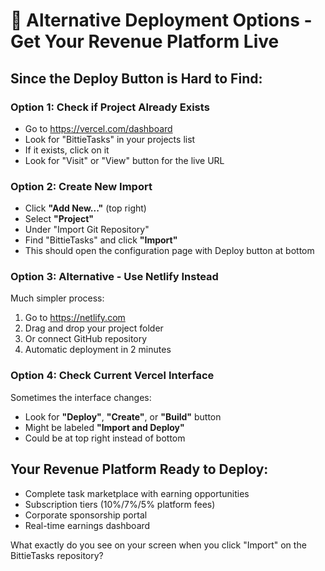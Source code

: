 # 🚀 Alternative Deployment Options - Get Your Revenue Platform Live

## Since the Deploy Button is Hard to Find:

### Option 1: Check if Project Already Exists
- Go to https://vercel.com/dashboard
- Look for "BittieTasks" in your projects list
- If it exists, click on it
- Look for "Visit" or "View" button for the live URL

### Option 2: Create New Import
- Click **"Add New..."** (top right)
- Select **"Project"**
- Under "Import Git Repository"
- Find "BittieTasks" and click **"Import"**
- This should open the configuration page with Deploy button at bottom

### Option 3: Alternative - Use Netlify Instead
Much simpler process:
1. Go to https://netlify.com
2. Drag and drop your project folder
3. Or connect GitHub repository
4. Automatic deployment in 2 minutes

### Option 4: Check Current Vercel Interface
Sometimes the interface changes:
- Look for **"Deploy"**, **"Create"**, or **"Build"** button
- Might be labeled **"Import and Deploy"**
- Could be at top right instead of bottom

## Your Revenue Platform Ready to Deploy:
- Complete task marketplace with earning opportunities
- Subscription tiers (10%/7%/5% platform fees)
- Corporate sponsorship portal
- Real-time earnings dashboard

What exactly do you see on your screen when you click "Import" on the BittieTasks repository?